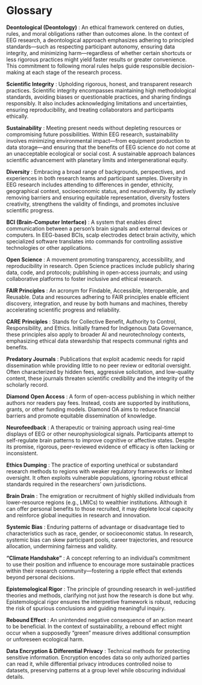 # Glossary

**Deontological (Deontology)**
:   An ethical framework centered on duties, rules, and moral obligations rather than outcomes alone. In the context of EEG research, a deontological approach emphasizes adhering to principled standards—such as respecting participant autonomy, ensuring data integrity, and minimizing harm—regardless of whether certain shortcuts or less rigorous practices might yield faster results or greater convenience. This commitment to following moral rules helps guide responsible decision-making at each stage of the research process.

**Scientific Integrity**
:   Upholding rigorous, honest, and transparent research practices. Scientific integrity encompasses maintaining high methodological standards, avoiding biases or questionable practices, and sharing findings responsibly. It also includes acknowledging limitations and uncertainties, ensuring reproducibility, and treating collaborators and participants ethically.

**Sustainability**
:   Meeting present needs without depleting resources or compromising future possibilities. Within EEG research, sustainability involves minimizing environmental impact—from equipment production to data storage—and ensuring that the benefits of EEG science do not come at an unacceptable ecological or social cost. A sustainable approach balances scientific advancement with planetary limits and intergenerational equity.

**Diversity**
:   Embracing a broad range of backgrounds, perspectives, and experiences in both research teams and participant samples. Diversity in EEG research includes attending to differences in gender, ethnicity, geographical context, socioeconomic status, and neurodiversity. By actively removing barriers and ensuring equitable representation, diversity fosters creativity, strengthens the validity of findings, and promotes inclusive scientific progress.

**BCI (Brain-Computer Interface)**
:   A system that enables direct communication between a person’s brain signals and external devices or computers. In EEG-based BCIs, scalp electrodes detect brain activity, which specialized software translates into commands for controlling assistive technologies or other applications.

**Open Science**
:   A movement promoting transparency, accessibility, and reproducibility in research. Open Science practices include publicly sharing data, code, and protocols; publishing in open-access journals; and using collaborative platforms to foster inclusive and ethical research.

**FAIR Principles**
:   An acronym for Findable, Accessible, Interoperable, and Reusable. Data and resources adhering to FAIR principles enable efficient discovery, integration, and reuse by both humans and machines, thereby accelerating scientific progress and reliability.

**CARE Principles**
:   Stands for Collective Benefit, Authority to Control, Responsibility, and Ethics. Initially framed for Indigenous Data Governance, these principles also apply to broader AI and neurotechnology contexts, emphasizing ethical data stewardship that respects communal rights and benefits.

**Predatory Journals**
:   Publications that exploit academic needs for rapid dissemination while providing little to no peer review or editorial oversight. Often characterized by hidden fees, aggressive solicitation, and low-quality content, these journals threaten scientific credibility and the integrity of the scholarly record.

**Diamond Open Access**
:   A form of open-access publishing in which neither authors nor readers pay fees. Instead, costs are supported by institutions, grants, or other funding models. Diamond OA aims to reduce financial barriers and promote equitable dissemination of knowledge.

**Neurofeedback**
:   A therapeutic or training approach using real-time displays of EEG or other neurophysiological signals. Participants attempt to self-regulate brain patterns to improve cognitive or affective states. Despite its promise, rigorous, peer-reviewed evidence of efficacy is often lacking or inconsistent.

**Ethics Dumping**
:   The practice of exporting unethical or substandard research methods to regions with weaker regulatory frameworks or limited oversight. It often exploits vulnerable populations, ignoring robust ethical standards required in the researchers’ own jurisdictions.

**Brain Drain**
:   The emigration or recruitment of highly skilled individuals from lower-resource regions (e.g., LMICs) to wealthier institutions. Although it can offer personal benefits to those recruited, it may deplete local capacity and reinforce global inequities in research and innovation.

**Systemic Bias**
:   Enduring patterns of advantage or disadvantage tied to characteristics such as race, gender, or socioeconomic status. In research, systemic bias can skew participant pools, career trajectories, and resource allocation, undermining fairness and validity.

**“Climate Handshake”**
:   A concept referring to an individual’s commitment to use their position and influence to encourage more sustainable practices within their research community—fostering a ripple effect that extends beyond personal decisions.

**Epistemological Rigor**
:   The principle of grounding research in well-justified theories and methods, clarifying not just how the research is done but why. Epistemological rigor ensures the interpretive framework is robust, reducing the risk of spurious conclusions and guiding meaningful inquiry.

**Rebound Effect**
:   An unintended negative consequence of an action meant to be beneficial. In the context of sustainability, a rebound effect might occur when a supposedly “green” measure drives additional consumption or unforeseen ecological harm.

**Data Encryption & Differential Privacy**
:   Technical methods for protecting sensitive information. Encryption encodes data so only authorized parties can read it, while differential privacy introduces controlled noise to datasets, preserving patterns at a group level while obscuring individual details.
